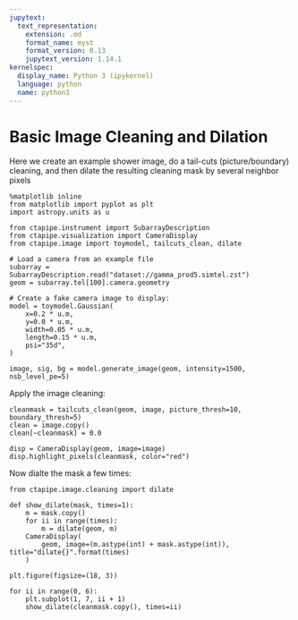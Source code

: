 ```yaml
---
jupytext:
  text_representation:
    extension: .md
    format_name: myst
    format_version: 0.13
    jupytext_version: 1.14.1
kernelspec:
  display_name: Python 3 (ipykernel)
  language: python
  name: python3
---
```


# Basic Image Cleaning and Dilation

Here we create an example shower image, do a tail-cuts (picture/boundary) cleaning, and then dilate the resulting cleaning mask by several neighbor pixels

```{code-cell} ipython3
%matplotlib inline
from matplotlib import pyplot as plt
import astropy.units as u
```

```{code-cell} ipython3
from ctapipe.instrument import SubarrayDescription
from ctapipe.visualization import CameraDisplay
from ctapipe.image import toymodel, tailcuts_clean, dilate

# Load a camera from an example file
subarray = SubarrayDescription.read("dataset://gamma_prod5.simtel.zst")
geom = subarray.tel[100].camera.geometry

# Create a fake camera image to display:
model = toymodel.Gaussian(
    x=0.2 * u.m,
    y=0.0 * u.m,
    width=0.05 * u.m,
    length=0.15 * u.m,
    psi="35d",
)

image, sig, bg = model.generate_image(geom, intensity=1500, nsb_level_pe=5)
```

Apply the image cleaning:

```{code-cell} ipython3
cleanmask = tailcuts_clean(geom, image, picture_thresh=10, boundary_thresh=5)
clean = image.copy()
clean[~cleanmask] = 0.0

disp = CameraDisplay(geom, image=image)
disp.highlight_pixels(cleanmask, color="red")
```

Now dialte the mask a few times:

```{code-cell} ipython3
from ctapipe.image.cleaning import dilate
```

```{code-cell} ipython3
def show_dilate(mask, times=1):
    m = mask.copy()
    for ii in range(times):
        m = dilate(geom, m)
    CameraDisplay(
        geom, image=(m.astype(int) + mask.astype(int)), title="dilate{}".format(times)
    )
```

```{code-cell} ipython3
plt.figure(figsize=(18, 3))

for ii in range(0, 6):
    plt.subplot(1, 7, ii + 1)
    show_dilate(cleanmask.copy(), times=ii)
```
